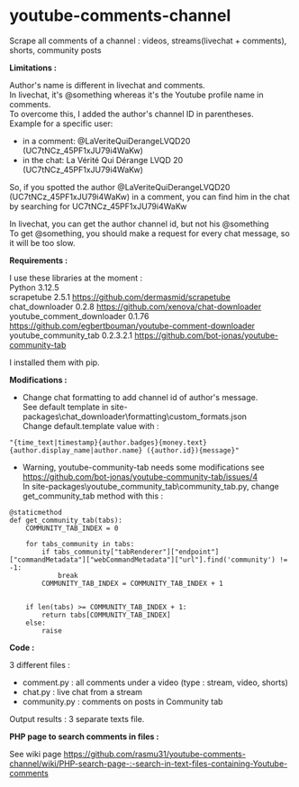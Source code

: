 # youtube-comments-channel
Scrape all comments of a channel : videos, streams(livechat + comments), shorts, community posts

**Limitations :**

Author's name is different in livechat and comments.<br/>
In livechat, it's @something whereas it's the Youtube profile name in comments.<br/>
To overcome this, I added the author's channel ID in parentheses.<br/>
Example for a specific user:<br/>
- in a comment: @LaVeriteQuiDerangeLVQD20 (UC7tNCz_45PF1xJU79i4WaKw)<br/>
- in the chat: La Vérité Qui Dérange LVQD 20 (UC7tNCz_45PF1xJU79i4WaKw)<br/>

So, if you spotted the author @LaVeriteQuiDerangeLVQD20 (UC7tNCz_45PF1xJU79i4WaKw) in a comment, you can find him in the chat by searching for UC7tNCz_45PF1xJU79i4WaKw

In livechat, you can get the author channel id, but not his @something<br />
To get @something, you should make a request for every chat message, so it will be too slow.

**Requirements :**

I use these libraries at the moment :<br />
Python 3.12.5<br />
scrapetube 2.5.1 https://github.com/dermasmid/scrapetube<br />
chat_downloader 0.2.8 https://github.com/xenova/chat-downloader<br />
youtube_comment_downloader 0.1.76 https://github.com/egbertbouman/youtube-comment-downloader<br />
youtube_community_tab 0.2.3.2.1 https://github.com/bot-jonas/youtube-community-tab<br />

I installed them with pip.

**Modifications :**

- Change chat formatting to add channel id of author's message.<br />
See default template in site-packages\chat_downloader\formatting\custom_formats.json<br />
Change default.template value with :<br />
```
"{time_text|timestamp}{author.badges}{money.text}{author.display_name|author.name} ({author.id}){message}"
```

- Warning, youtube-community-tab needs some modifications see https://github.com/bot-jonas/youtube-community-tab/issues/4<br />
In site-packages\youtube_community_tab\community_tab.py, change get_community_tab method with this :
```
@staticmethod
def get_community_tab(tabs):
    COMMUNITY_TAB_INDEX = 0

    for tabs_community in tabs:
        if tabs_community["tabRenderer"]["endpoint"]["commandMetadata"]["webCommandMetadata"]["url"].find('community') != -1:
            break
        COMMUNITY_TAB_INDEX = COMMUNITY_TAB_INDEX + 1
        

    if len(tabs) >= COMMUNITY_TAB_INDEX + 1:
        return tabs[COMMUNITY_TAB_INDEX]
    else:
        raise
```

**Code :**

3 different files :
- comment.py : all comments under a video (type : stream, video, shorts)
- chat.py : live chat from a stream
- community.py : comments on posts in Community tab


Output results : 3 separate texts file.

**PHP page to search comments in files :**

See wiki page https://github.com/rasmu31/youtube-comments-channel/wiki/PHP-search-page-:-search-in-text-files-containing-Youtube-comments
